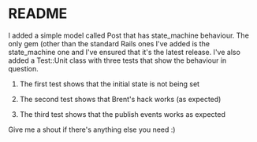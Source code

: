 # README

I added a simple model called Post that has state_machine behaviour. The only gem (other than
the standard Rails ones I've added is the state_machine one and I've ensured that it's the
latest release. I've also added a Test::Unit class with three tests that show the behaviour
in question.

1. The first test shows that the initial state is not being set

2. The second test shows that Brent's hack works (as expected)

3. The third test shows that the publish events works as expected

Give me a shout if there's anything else you need :)
